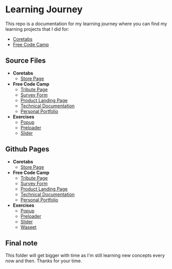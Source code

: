 # Learning Journey

This repo is a documentation for my learning journey where you can find my learning projects that I did for:

- [Coretabs](https://coretabs.net/)
- [Free Code Camp](https://www.freecodecamp.org/)

## Source Files

- **Coretabs**
  - [Store Page](coretabs/store/)
- **Free Code Camp**
  - [Tribute Page](free-code-camp/01-html+css/01-tribute-page/)
  - [Survey Form](free-code-camp/01-html+css/02-survey-form/)
  - [Product Landing Page](free-code-camp/01-html+css/03-product-landing-page/)
  - [Technical Documentation](free-code-camp/01-html+css/04-technical-documentation/)
  - [Personal Portfolio](free-code-camp/01-html+css/05-personal-portfolio/)
- **Exercises**
  - [Popup](exercises/popup/index.html)
  - [Preloader](exercises/preloader/index.html)
  - [Slider](exercises/slider/index.html)

## Github Pages

- **Coretabs**
  - [Store Page](https://omaronweb.github.io/learning-journey/coretabs/store/index.html)
- **Free Code Camp**
  - [Tribute Page](https://omaronweb.github.io/learning-journey/free-code-camp/01-html+css/01-tribute-page/index.html)
  - [Survey Form](https://omaronweb.github.io/learning-journey/free-code-camp/01-html+css/02-survey-form/index.html)
  - [Product Landing Page](https://omaronweb.github.io/learning-journey/free-code-camp/01-html+css/03-product-landing-page/index.html)
  - [Technical Documentation](https://omaronweb.github.io/learning-journey/free-code-camp/01-html+css/04-technical-documentation/index.html)
  - [Personal Portfolio](https://omaronweb.github.io/learning-journey/free-code-camp/01-html+css/05-personal-portfolio/index.html)
- **Exercises**
  - [Popup](https://omaronweb.github.io/learning-journey/exercises/popup/index.html)
  - [Preloader](https://omaronweb.github.io/learning-journey/exercises/preloader/index.html)
  - [Slider](https://omaronweb.github.io/learning-journey/exercises/slider/index.html)
  - [Waseet](https://omaronweb.github.io/learning-journey/freelancing/waseet/index.html)

## Final note

This folder will get bigger with time as I'm still learning new concepts every now and then. Thanks for your time.
